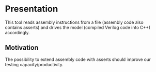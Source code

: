 # Presentation
This tool reads assembly instructions from a file (assembly code also contains
asserts) and drives the model (compiled Verilog code into C++) accordingly.

## Motivation
The possibility to extend assembly code with asserts should improve our testing capacity/productivity.